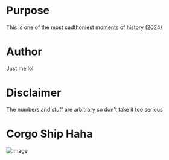 # Purpose
This is one of the most cadthoniest moments of history (2024)

# Author
Just me lol

# Disclaimer
The numbers and stuff are arbitrary so don't take it too serious

# Corgo Ship Haha
![image](https://github.com/user-attachments/assets/b495c796-cf0d-45ee-8864-b8e49ff68d31)
